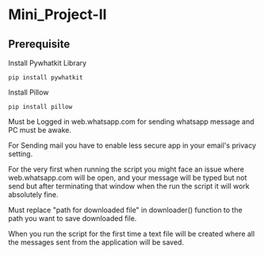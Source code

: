 # Mini_Project-II
## Prerequisite
Install Pywhatkit Library
```
pip install pywhatkit
```
Install Pillow
```
pip install pillow
```

Must be Logged in web.whatsapp.com for sending whatsapp message and PC must be awake.

For Sending mail you have to enable less secure app in your email's privacy setting.

For the very first when running the script you might face an issue where web.whatsapp.com will be open, and your message will be typed but not send but after terminating that window when the run the script it will work absolutely fine.

Must replace "path for downloaded file" in downloader() function to the path you want to save downloaded file.

When you run the script for the first time a text file will be created where all the messages sent from the application will be saved.